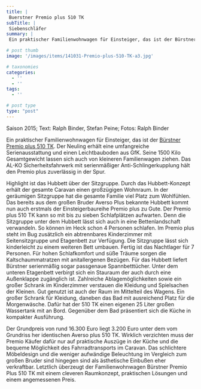 ```yaml
---
title: |
 Buerstner Premio plus 510 TK
subTitle: |
 Siebenschläfer
summary: |
 Ein praktischer Familienwohnwagen für Einsteiger, das ist der Bürstner Premio plus 510 TK. Der Neuling erhält eine umfangreiche Serienausstattung und einen Leichtbauboden aus GfK. Seine 1500 Kilo Gesamtgewicht lassen sich auch von kleineren Familienwagen ziehen.

# post thumb
image: '/images/items/141031-Premio-plus-510-TK-a3.jpg'

# taxonomies
categories: 
  - ''
  - ''
tags:
  - ''

# post type
type: "post"
---
```


Saison 2015; Text: Ralph Binder, Stefan Peine; Fotos: Ralph Binder  

Ein praktischer Familienwohnwagen für Einsteiger, das ist der [Bürstner Premio plus 510 TK](http://caravaningreisen.de/LinkClick.aspx?link=http%3a%2f%2fwww.buerstner.com%2fde%2fcaravans%2fpremio_plus.html&tabid=684&portalid=5&mid=1708). Der Neuling erhält eine umfangreiche Serienausstattung und einen Leichtbauboden aus GfK. Seine 1500 Kilo Gesamtgewicht lassen sich auch von kleineren Familienwagen ziehen. Das AL-KO Sicherheitsfahrwerk mit serienmäßiger Anti-Schlingerkupplung hält den Premio plus zuverlässig in der Spur.  

Highlight ist das Hubbett über der Sitzgruppe. Durch das Hubbett-Konzept erhält der gesamte Caravan einen großzügigen Wohnraum. In der geräumigen Sitzgruppe hat die gesamte Familie viel Platz zum Wohlfühlen. Das bereits aus dem großen Bruder Averso Plus bekannte Hubbett kommt nun auch erstmals der Einsteigerbaureihe Premio plus zu Gute. Der Premio plus 510 TK kann so mit bis zu sieben Schlafplätzen aufwarten. Denn die Sitzgruppe unter dem Hubbett lässt sich auch in eine Bettenlandschaft verwandeln. So können im Heck schon 4 Personen schlafen. Im Premio plus steht im Bug zusätzlich ein abtrennbares Kinderzimmer mit Seitensitzgruppe und Etagenbett zur Verfügung. Die Sitzgruppe lässt sich kinderleicht zu einem weiteren Bett umbauen. Fertig ist das Nachtlager für 7 Personen. Für hohen Schlafkomfort und süße Träume sorgen die Kaltschaummatratzen mit anitallergenen Bezügen. Für das Hubbett liefert Bürstner serienmäßig sogar passgenaue Spannbetttücher. Unter dem unteren Etagenbett verbirgt sich ein Stauraum der auch durch eine Außenklappe zugänglich ist. Zahlreiche Ablagemöglichkeiten sowie ein großer Schrank im Kinderzimmer verstauen die Kleidung und Spielsachen der Kleinen. Gut genutzt ist auch der Raum im Mittelteil des Wagens. Ein großer Schrank für Kleidung, daneben das Bad mit ausreichend Platz für die Morgenwäsche. Dafür hat der 510 TK einen eigenen 25 Liter großen Wassertank mit an Bord. Gegenüber dem Bad präsentiert sich die Küche in kompakter Ausführung.  

Der Grundpreis von rund 16.300 Euro liegt 3.200 Euro unter dem vom Grundriss her identischen Averso plus 510 TK. Wirklich verzichten muss der Premio Käufer dafür nur auf praktische Auszüge in der Küche und die bequeme Möglichkeit des Fahrradtransports im Caravan. Das schlichtere Möbeldesign und die weniger aufwändige Beleuchtung im Vergleich zum großen Bruder sind hingegen sind als ästhetische Einbußen eher verkraftbar. Letztlich überzeugt der Familienwohnwagen Bürstner Premio Plus 510 TK mit einem cleveren Raumkonzept, praktischen Lösungen und einem angemessenen Preis.